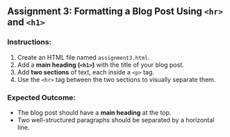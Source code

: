 ## **Assignment 3: Formatting a Blog Post Using `<hr>` and `<h1>`**  
### **Instructions:**  
1. Create an HTML file named `assignment3.html`.  
2. Add a **main heading (`<h1>`)** with the title of your blog post.  
3. Add **two sections** of text, each inside a `<p>` tag.  
4. Use the `<hr>` tag between the two sections to visually separate them.  

### **Expected Outcome:**  
- The blog post should have a **main heading** at the top.  
- Two well-structured paragraphs should be separated by a horizontal line.
